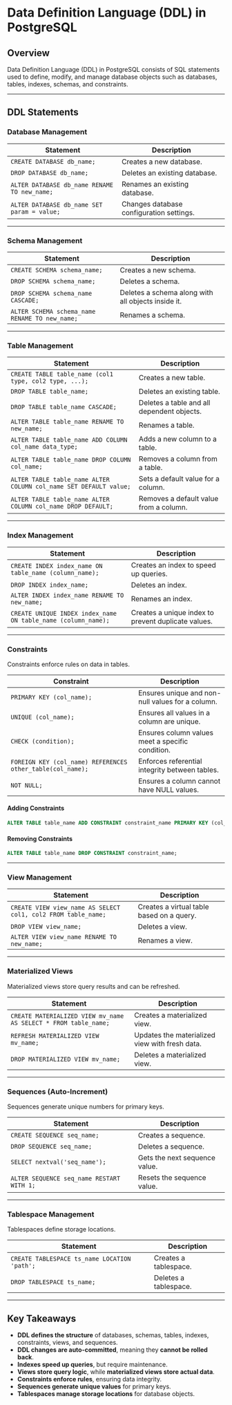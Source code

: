 # **Data Definition Language (DDL) in PostgreSQL**

## **Overview**
Data Definition Language (DDL) in PostgreSQL consists of SQL statements used to define, modify, and manage database objects such as databases, tables, indexes, schemas, and constraints.

---

## **DDL Statements**

### **Database Management**
| **Statement** | **Description** |
|--------------|---------------|
| `CREATE DATABASE db_name;` | Creates a new database. |
| `DROP DATABASE db_name;` | Deletes an existing database. |
| `ALTER DATABASE db_name RENAME TO new_name;` | Renames an existing database. |
| `ALTER DATABASE db_name SET param = value;` | Changes database configuration settings. |

---

### **Schema Management**
| **Statement** | **Description** |
|--------------|---------------|
| `CREATE SCHEMA schema_name;` | Creates a new schema. |
| `DROP SCHEMA schema_name;` | Deletes a schema. |
| `DROP SCHEMA schema_name CASCADE;` | Deletes a schema along with all objects inside it. |
| `ALTER SCHEMA schema_name RENAME TO new_name;` | Renames a schema. |

---

### **Table Management**
| **Statement** | **Description** |
|--------------|---------------|
| `CREATE TABLE table_name (col1 type, col2 type, ...);` | Creates a new table. |
| `DROP TABLE table_name;` | Deletes an existing table. |
| `DROP TABLE table_name CASCADE;` | Deletes a table and all dependent objects. |
| `ALTER TABLE table_name RENAME TO new_name;` | Renames a table. |
| `ALTER TABLE table_name ADD COLUMN col_name data_type;` | Adds a new column to a table. |
| `ALTER TABLE table_name DROP COLUMN col_name;` | Removes a column from a table. |
| `ALTER TABLE table_name ALTER COLUMN col_name SET DEFAULT value;` | Sets a default value for a column. |
| `ALTER TABLE table_name ALTER COLUMN col_name DROP DEFAULT;` | Removes a default value from a column. |

---

### **Index Management**
| **Statement** | **Description** |
|--------------|---------------|
| `CREATE INDEX index_name ON table_name (column_name);` | Creates an index to speed up queries. |
| `DROP INDEX index_name;` | Deletes an index. |
| `ALTER INDEX index_name RENAME TO new_name;` | Renames an index. |
| `CREATE UNIQUE INDEX index_name ON table_name (column_name);` | Creates a unique index to prevent duplicate values. |

---

### **Constraints**
Constraints enforce rules on data in tables.

| **Constraint** | **Description** |
|--------------|---------------|
| `PRIMARY KEY (col_name);` | Ensures unique and non-null values for a column. |
| `UNIQUE (col_name);` | Ensures all values in a column are unique. |
| `CHECK (condition);` | Ensures column values meet a specific condition. |
| `FOREIGN KEY (col_name) REFERENCES other_table(col_name);` | Enforces referential integrity between tables. |
| `NOT NULL;` | Ensures a column cannot have NULL values. |

#### **Adding Constraints**
```sql
ALTER TABLE table_name ADD CONSTRAINT constraint_name PRIMARY KEY (col_name);
```

#### **Removing Constraints**
```sql
ALTER TABLE table_name DROP CONSTRAINT constraint_name;
```

---

### **View Management**
| **Statement** | **Description** |
|--------------|---------------|
| `CREATE VIEW view_name AS SELECT col1, col2 FROM table_name;` | Creates a virtual table based on a query. |
| `DROP VIEW view_name;` | Deletes a view. |
| `ALTER VIEW view_name RENAME TO new_name;` | Renames a view. |

---

### **Materialized Views**
Materialized views store query results and can be refreshed.

| **Statement** | **Description** |
|--------------|---------------|
| `CREATE MATERIALIZED VIEW mv_name AS SELECT * FROM table_name;` | Creates a materialized view. |
| `REFRESH MATERIALIZED VIEW mv_name;` | Updates the materialized view with fresh data. |
| `DROP MATERIALIZED VIEW mv_name;` | Deletes a materialized view. |

---

### **Sequences (Auto-Increment)**
Sequences generate unique numbers for primary keys.

| **Statement** | **Description** |
|--------------|---------------|
| `CREATE SEQUENCE seq_name;` | Creates a sequence. |
| `DROP SEQUENCE seq_name;` | Deletes a sequence. |
| `SELECT nextval('seq_name');` | Gets the next sequence value. |
| `ALTER SEQUENCE seq_name RESTART WITH 1;` | Resets the sequence value. |

---

### **Tablespace Management**
Tablespaces define storage locations.

| **Statement** | **Description** |
|--------------|---------------|
| `CREATE TABLESPACE ts_name LOCATION 'path';` | Creates a tablespace. |
| `DROP TABLESPACE ts_name;` | Deletes a tablespace. |

---

## **Key Takeaways**
- **DDL defines the structure** of databases, schemas, tables, indexes, constraints, views, and sequences.
- **DDL changes are auto-committed**, meaning they **cannot be rolled back**.
- **Indexes speed up queries**, but require maintenance.
- **Views store query logic**, while **materialized views store actual data**.
- **Constraints enforce rules**, ensuring data integrity.
- **Sequences generate unique values** for primary keys.
- **Tablespaces manage storage locations** for database objects.
